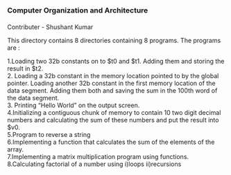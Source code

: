 <h3>Computer Organization and Architecture </h3>
<h4></h4>

Contributer -
Shushant Kumar

This directory contains 8 directories containing 8 programs.
The programs are :

1.Loading two 32b constants on to $t0 and $t1. Adding them and storing the result in $t2.<br>
2. Loading a 32b constant in the memory location pointed to by the global pointer. Loading another 32b constant in the first memory location of the data segment. Adding them both and saving the sum in the 100th word of the data segment.<br>
3. Printing “Hello World” on the output screen.<br>
4.Initializing a contiguous chunk of memory to contain 10 two digit decimal numbers and calculating the sum of these numbers and put the result into $v0.<br>
5.Program to reverse a string<br>
6.Implementing a function that calculates the sum of the elements of the array.<br>
7.Implementing a matrix multiplication program using functions.<br>
8.Calculating factorial of a number using i)loops ii)recursions<br>
